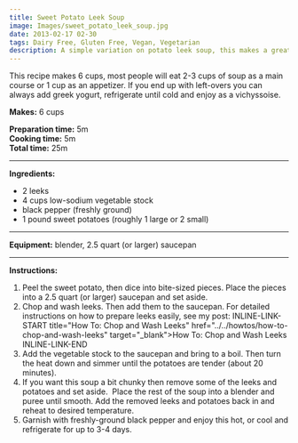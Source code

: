 ```yaml
---
title: Sweet Potato Leek Soup
image: Images/sweet_potato_leek_soup.jpg
date: 2013-02-17 02-30
tags: Dairy Free, Gluten Free, Vegan, Vegetarian
description: A simple variation on potato leek soup, this makes a great appetizer or main course. Enjoy it smooth or chunky, hot or cold...the choice is yours.
---
```

This recipe makes 6 cups, most people will eat 2-3 cups of soup as a main course or 1 cup as an appetizer. If you end up with left-overs you can always add greek yogurt, refrigerate until cold and enjoy as a vichyssoise. 


**Makes:** 6 cups

**Preparation time:** 5m  
**Cooking time:** 5m  
**Total time:** 25m

---

**Ingredients:**

- 2 leeks
- 4  cups low-sodium vegetable stock
-  black pepper (freshly ground)
- 1 pound sweet potatoes (roughly 1 large or 2 small)


---

**Equipment:** blender, 2.5 quart (or larger) saucepan 

---

**Instructions:**

1. Peel the sweet potato, then dice into bite-sized pieces. Place the pieces into a 2.5 quart (or larger) saucepan and set aside.
1. Chop and wash leeks. Then add them to the saucepan. For detailed instructions on how to prepare leeks easily, see my post: INLINE-LINK-START title="How To: Chop and Wash Leeks" href="../../howtos/how-to-chop-and-wash-leeks" target="_blank">How To: Chop and Wash Leeks INLINE-LINK-END
1. Add the vegetable stock to the saucepan and bring to a boil. Then turn the heat down and simmer until the potatoes are tender (about 20 minutes). 
1. If you want this soup a bit chunky then remove some of the leeks and potatoes and set aside.  Place the rest of the soup into a blender and puree until smooth. Add the removed leeks and potatoes back in and reheat to desired temperature.
1. Garnish with freshly-ground black pepper and enjoy this hot, or cool and refrigerate for up to 3-4 days.

